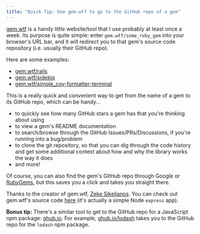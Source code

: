 ```yaml
---
title: "Quick Tip: Use gem.wtf to go to the GitHub repo of a gem"
---
```


[gem.wtf](https://gem.wtf/) is a handy little website/tool that I use probably at least once a week.
Its purpose is quite simple: enter `gem.wtf/some_ruby_gem` into your browser's URL bar, and it will
redirect you to that gem's source code repository (i.e. usually their GitHub repo).

Here are some examples:
- [gem.wtf/rails](https://gem.wtf/rails)
- [gem.wtf/sidekiq](https://gem.wtf/sidekiq)
- [gem.wtf/simple_cov-formatter-terminal](https://gem.wtf/simple_cov-formatter-terminal)

This is a really quick and convenient way to get from the name of a gem to its GitHub repo, which
can be handy...

- to quickly see how many GitHub stars a gem has that you're thinking about using
- to view a gem's README documentation
- to search/browse through the GitHub Issues/PRs/Discussions, if you're running into a bug/problem
- to clone the git repository, so that you can dig through the code history and get some additional
  context about how and why the library works the way it does
- and more!

Of course, you can also find the gem's GitHub repo through Google or
[RubyGems](https://rubygems.org/), but this saves you a click and takes you straight there.

Thanks to the creator of gem.wtf, [Zeke Sikelianos](https://github.com/zeke). You can check out
gem.wtf's source code [here](https://github.com/zeke/gem.wtf) (it's actually a simple Node `express`
app).

**Bonus tip:** There's a similar tool to get to the GitHub repo for a JavaScript npm package:
[ghub.io](https://ghub.io/). For example, [ghub.io/lodash](https://ghub.io/lodash) takes you to the
GitHub repo for the `lodash` npm package.
